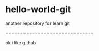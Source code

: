 # hello-world-git
another repository for learn git

==============================

ok i like github
